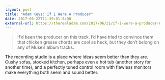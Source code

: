 ```yaml
---
layout: post
title: "Adam Keys: If I Were A Producer"
date: 2017-06-22T11:39:01-5:00
external-url: https://therealadam.com/2017/06/21/if-i-were-a-producer-muse/
---
```


> If’d been the producer on this track, I’d have tried to convince them that chicken grease chords are cool as heck, but they don’t belong on any of Muse’s album tracks.

The recording studio is a place where ideas seem better than they are. Cushy sofas, stocked kitchen, perhaps even a hot tub (another story for another time), and a perfectly tuned control room with flawless monitors make everything both seem and sound better.